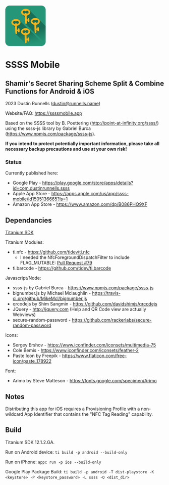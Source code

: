![SSSS Mobile Logo](https://raw.githubusercontent.com/drunnells/SSSS-Mobile/master/app/assets/android/appicon.png)

# SSSS Mobile
## Shamir's Secret Sharing Scheme Split & Combine Functions for Android & iOS

2023 Dustin Runnells (dustin@runnells.name)

Website/FAQ: https://ssssmobile.app

Based on the SSSS tool by B. Poettering (http://point-at-infinity.org/ssss/) using the ssss-js
library by Gabriel Burca (https://www.npmjs.com/package/ssss-js).

__If you intend to protect potentially important information, please take all necessary backup precautions and use at your own risk!__

### Status
Currently published here:
* Google Play - https://play.google.com/store/apps/details?id=com.dustinrunnells.ssss
* Apple App Store - https://apps.apple.com/us/app/ssss-mobile/id1505136665?ls=1
* Amazon App Store - https://www.amazon.com/dp/B086PHQ9XF

## Dependancies
[Titanium SDK](https://titaniumsdk.com/)

Titanium Modules:
  - ti.nfc - https://github.com/tidev/ti.nfc
    - I needed the NfcForegroundDispatchFilter to include FLAG_MUTABLE: [Pull Request #79](https://github.com/tidev/ti.nfc/pull/79)
  - ti.barcode - https://github.com/tidev/ti.barcode

Javascript/Node:
  - ssss-js by Gabriel Burca - https://www.npmjs.com/package/ssss-js
  - bignumber.js by Michael Mclaughlin - https://travis-ci.org/github/MikeMcl/bignumber.js
  - qrcodejs by Shim Sangmin - https://github.com/davidshimjs/qrcodejs
  - JQuery - http://jquery.com (Help and QR Code view are actually Webviews)
  - secure-random-password - https://github.com/rackerlabs/secure-random-password

Icons:
  - Sergey Ershov - https://www.iconfinder.com/iconsets/multimedia-75
  - Cole Bemis - https://www.iconfinder.com/iconsets/feather-2
  - Paste Icon by Freepik - https://www.flaticon.com/free-icon/paste_178922

Font:
  - Arimo by Steve Matteson - https://fonts.google.com/specimen/Arimo

## Notes
Distributing this app for iOS requires a Provisioning Profile with a non-wildcard App Identifier that contains the "NFC Tag Reading" capability.

## Build
Titanium SDK 12.1.2.GA.

Run on Android device:
```ti build -p android --build-only```

Run on iPhone:
```appc run -p ios --build-only```

Google Play Package Build:
```ti build -p android -T dist-playstore -K <keystore> -P <keystore_password> -L ssss -O <dist_dir>```
